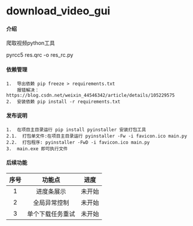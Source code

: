 # download_video_gui

#### 介绍
爬取视频python工具

pyrcc5 res.qrc -o res_rc.py
#### 依赖管理
    1.  导出依赖 pip freeze > requirements.txt
        报错解决：https://blog.csdn.net/weixin_44546342/article/details/105229575
    2.  安装依赖 pip install -r requirements.txt

#### 发布说明
    1.  在项目主目录运行 pip install pyinstaller 安装打包工具
    2.1.  打包单文件:在项目主目录运行 pyinstaller -Fw -i favicon.ico main.py
    2.2.  打包程序: pyinstaller -FwD -i favicon.ico main.py
    3.  main.exe 即可执行文件

#### 后续功能
|序号|功能点|进度|
|:----:|:----:|:----:|
|1|进度条展示|未开始|
|2|全局异常控制|未开始|
|3|单个下载任务重试|未开始|
